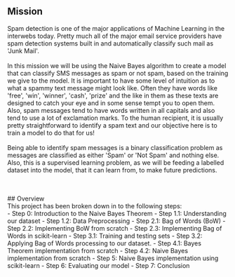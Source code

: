 ## Mission<br/>
Spam detection is one of the major applications of Machine Learning in the interwebs today. Pretty much all of the major email service providers have spam detection systems built in and automatically classify such mail as 'Junk Mail'.<br/>
<br/>
In this mission we will be using the Naive Bayes algorithm to create a model that can classify SMS messages as spam or not spam, based on the training we give to the model. It is important to have some level of intuition as to what a spammy text message might look like. Often they have words like 'free', 'win', 'winner', 'cash', 'prize' and the like in them as these texts are designed to catch your eye and in some sense tempt you to open them. Also, spam messages tend to have words written in all capitals and also tend to use a lot of exclamation marks. To the human recipient, it is usually pretty straightforward to identify a spam text and our objective here is to train a model to do that for us!<br/>
<br/>
Being able to identify spam messages is a binary classification problem as messages are classified as either 'Spam' or 'Not Spam' and nothing else. Also, this is a supervised learning problem, as we will be feeding a labelled dataset into the model, that it can learn from, to make future predictions.<br/>

<br/>
<br/>
## Overview<br/>
This project has been broken down in to the following steps:

<br/>
- Step 0: Introduction to the Naive Bayes Theorem
- Step 1.1: Understanding our dataset
- Step 1.2: Data Preprocessing
- Step 2.1: Bag of Words (BoW)
- Step 2.2: Implementing BoW from scratch
- Step 2.3: Implementing Bag of Words in scikit-learn
- Step 3.1: Training and testing sets
- Step 3.2: Applying Bag of Words processing to our dataset.
- Step 4.1: Bayes Theorem implementation from scratch
- Step 4.2: Naive Bayes implementation from scratch
- Step 5: Naive Bayes implementation using scikit-learn
- Step 6: Evaluating our model
- Step 7: Conclusion
